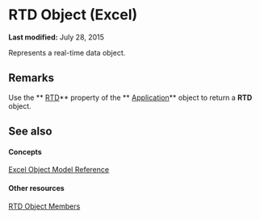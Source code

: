 
# RTD Object (Excel)

 **Last modified:** July 28, 2015

Represents a real-time data object.

## Remarks

Use the  ** [RTD](e181eb35-d8aa-4f46-3d50-6aa51776be7e.md)** property of the ** [Application](19b73597-5cf9-4f56-8227-b5211f657f6f.md)** object to return a **RTD** object.


## See also


#### Concepts


 [Excel Object Model Reference](11ea8598-8a20-92d5-f98b-0da04263bf2c.md)
#### Other resources


 [RTD Object Members](1705c237-1286-816d-a363-982c53542af1.md)
